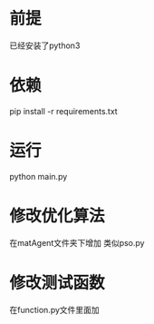 # 前提
已经安装了python3
# 依赖
pip install -r requirements.txt
# 运行
python main.py
# 修改优化算法
在matAgent文件夹下增加 类似pso.py
# 修改测试函数
在function.py文件里面加

